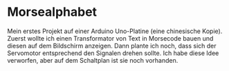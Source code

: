 # Morsealphabet

Mein erstes Projekt auf einer Arduino Uno-Platine (eine chinesische Kopie). Zuerst wollte ich einen Transformator von Text in Morsecode bauen und diesen auf dem Bildschirm anzeigen. Dann plante ich noch, dass sich der Servomotor entsprechend den Signalen drehen sollte. Ich habe diese Idee verworfen, aber auf dem Schaltplan ist sie noch vorhanden.
